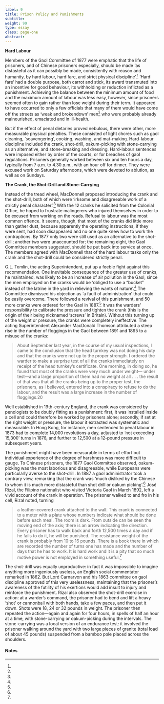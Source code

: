 ```yaml
---
label: 9
title: Prison Policy and Punishments
subtitle:
weight: 90
type: essay
class: page-one
abstract:
---
```

**Hard Labour**

Members of the Gaol Committee of 1877 were emphatic that the life of prisoners, and of Chinese prisoners especially, should be made ‘as distasteful as it can possibly be made, consistently with reason and humanity, by hard labour, hard fare, and strict physical discipline’.[^1] ‘Hard fare’ had a double purpose, both carrot and stick, its award transmuted into an incentive for good behaviour, its withholding or reduction inflicted as a punishment. Achieving the balance between the minimum amount of food and the maximum amount of labour was less easy, however, since prisoners seemed often to gain rather than lose weight during their term. It appeared to have occurred to only a few officials that many of them would have come off the streets as ‘weak and brokendown’ men[^2] who were probably already malnourished, emaciated and in ill-health.

But if the effect of penal dietaries proved nebulous, there were other, more measurable physical penalties. These consisted of light chores such as gaol cleaning, ‘scavengering’, cooking, washing, and mat-making. Hard-labour discipline included the crank, shot-drill, oakum-picking with stone-carrying as an alternative, and stone-breaking and dressing. Hard-labour sentences were imposed either by order of the courts, or for breaches of gaol regulations. Prisoners generally worked between six and ten hours a day, typically from 7 a.m. to 4.30 p.m., with an hour off for dinner. They were excused work on Saturday afternoons, which were devoted to ablution, as well as on Sundays.

**The Crank, the Shot-Drill and Stone-Carrying**

Instead of the tread wheel, MacDonnell proposed introducing the crank and the shot-drill, both of which were ‘irksome and disagreeable work of a strictly penal character’.[^3] With the 12 cranks he solicited from the Colonial Office, he hoped to frustrate malingerers who injured themselves in order to be excused from working on the roads. Refusal to labour was the most common offence. It seems, though, that most of the cranks did little more than gather dust, because apparently the operating instructions, if they were sent, had soon disappeared and no one quite knew how to work the
contraptions. By 1877 only two were still used as an alternative to the shot-drill; another two were unaccounted for; the remaining eight, the Gaol Committee members suggested, should be put back into service at once. The members agreed with MacDonnell that of the hard labour tasks only the crank and the shot-drill could be considered strictly penal.

G.L. Tomlin, the acting Superintendent, put up a feeble fight against this recommendation. One inevitable consequence of the greater use of cranks, he maintained, was likely to be an increase of air pollution in the Gaol, since the men employed on the cranks would be ‘obliged to use a “bucket” instead of the latrine in the yard in relieving the wants of nature’.[^4] The Committee dismissed his objection as ‘a fault of administration’ that could be easily overcome. There followed a revival of this punishment, and 50 more cranks were ordered for the Gaol in 1887.[^5] It was the warders’ responsibility to calibrate the pressure and tighten the crank (this is the origin of their being nicknamed ‘screws’ in Britain). Without this turning up of the weight or pressure, the cranks were completely ineffective. The acting
Superintendent Alexander MacDonald Thomson attributed a steep rise in the number of floggings in the Gaol between 1891 and 1895 to a misuse of the cranks:

>About September last year, in the course of my usual inspections, I came to the
conclusion that the head turnkey was not doing his duty and that the cranks were
not up to the proper strength. I ordered the warder to make a surprise test of all
the cranks immediately on receipt of the head turnkey’s certificate. One morning,
in doing so, he found that most of the cranks were very much under weight—
under test—and a large proportion of them had no weight at all . . . the result of
that was that all the cranks being up to the proper test, the prisoners, as I believed,
entered into a conspiracy to refuse to do the labour, and the result was a large
increase in the number of floggings.20

Well established in 19th-century England, the crank was considered by penologists to be doubly fitting as a punishment: first, it was installed inside a cell and could therefore be worked by prisoners alone; secondly, if set at the right weight or pressure, the labour it extracted was systematic and measurable. In Hong Kong, for instance, men sentenced to penal labour in 1873 had to complete 14,000 revolutions a day, adjusted to ‘not exceeding 15,300’ turns in 1876, and further to 12,500 at a 12-pound pressure in subsequent years.

The punishment might have been measurable in terms of effort but individual experience of the degree of harshness was more difficult to gauge. To Chinese prisoners, the 1877 Gaol Committee observed, oakum-picking was the most laborious and disagreeable, while Europeans were particularly averse to the shot-drill. In 1887 a gaol administrator took a
contrary view, remarking that the crank was ‘much disliked by the Chinese to whom it is much more distasteful than shot drill or oakum picking’.[^6] José Rizal, the Filipino nationalist who visited Victoria Gaol in March 1892, left a vivid account of the crank in operation. The prisoner walked to and fro in his cell, Rizal noted, turning

>a leather-covered crank attached to the wall. This crank is connected to a
meter with a plate whose numbers indicate what should be done before
each meal. The room is dark. From outside can be seen the moving end
of the axis; there is an arrow indicating the direction. Every prisoner has
to walk back and forth 12,500 times a day and if he fails to do it, he will
be punished. The resistance weight of the crank is probably from 10 to 16
pounds. There is a book there in which are recorded the number of turns
one has made and the number of days that he has to work. It is hard work
and it is a pity that so much motive power is not employed in something
useful.[^7]

The shot-drill was equally unproductive: in fact it was impossible to imagine anything more ingeniously useless, an English social commentator remarked in 1862. But Lord Carnarvon and his 1863 committee on gaol discipline approved of this very uselessness, maintaining that the prisoner’s awareness of the futility of his exertions would add insult to injury and reinforce the punishment. Rizal also observed the shot-drill exercise in action: at a warder’s command, the prisoner had to bend and lift a heavy ‘shot’ or cannonball with both hands, take a few paces, and then put it down. Shots were 18, 24 or 32 pounds in weight. The prisoner then repeated the action—again and again for four hours, in spells of half an hour at a time, with stone-carrying or oakum-picking during the intervals. The stone-carrying was a local version of an endurance test: it involved the prisoner walking around the yard with two large pieces of granite (total load of about 45 pounds) suspended from a bamboo pole placed across the shoulders.

#### Notes
[^1]:
[^2]:
[^3]:
[^4]:
[^5]:
[^6]:
[^7]:
